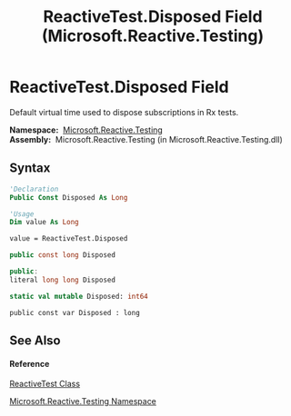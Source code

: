 ﻿---
title: ReactiveTest.Disposed Field (Microsoft.Reactive.Testing)
TOCTitle: Disposed Field
ms:assetid: F:Microsoft.Reactive.Testing.ReactiveTest.Disposed
ms:mtpsurl: https://msdn.microsoft.com/en-us/library/microsoft.reactive.testing.reactivetest.disposed(v=VS.103)
ms:contentKeyID: 36068995
ms.date: 06/28/2011
mtps_version: v=VS.103
f1_keywords:
- Microsoft.Reactive.Testing.ReactiveTest.Disposed
dev_langs:
- CSharp
- JScript
- VB
- FSharp
- c++
---

# ReactiveTest.Disposed Field

Default virtual time used to dispose subscriptions in Rx tests.

**Namespace:**  [Microsoft.Reactive.Testing](hh212009\(v=vs.103\).md)  
**Assembly:**  Microsoft.Reactive.Testing (in Microsoft.Reactive.Testing.dll)

## Syntax

``` vb
'Declaration
Public Const Disposed As Long
```

``` vb
'Usage
Dim value As Long

value = ReactiveTest.Disposed
```

``` csharp
public const long Disposed
```

``` c++
public:
literal long long Disposed
```

``` fsharp
static val mutable Disposed: int64
```

``` jscript
public const var Disposed : long
```

## See Also

#### Reference

[ReactiveTest Class](hh229546\(v=vs.103\).md)

[Microsoft.Reactive.Testing Namespace](hh212009\(v=vs.103\).md)

